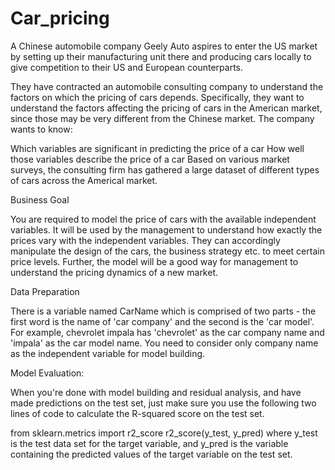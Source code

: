 # Car_pricing
A Chinese automobile company Geely Auto aspires to enter the US market by setting up their manufacturing unit there and producing cars locally to give competition to their US and European counterparts. 

 

They have contracted an automobile consulting company to understand the factors on which the pricing of cars depends. Specifically, they want to understand the factors affecting the pricing of cars in the American market, since those may be very different from the Chinese market. The company wants to know:

Which variables are significant in predicting the price of a car
How well those variables describe the price of a car
Based on various market surveys, the consulting firm has gathered a large dataset of different types of cars across the Americal market. 

 

Business Goal 

You are required to model the price of cars with the available independent variables. It will be used by the management to understand how exactly the prices vary with the independent variables. They can accordingly manipulate the design of the cars, the business strategy etc. to meet certain price levels. Further, the model will be a good way for management to understand the pricing dynamics of a new market. 

 

Data Preparation

There is a variable named CarName which is comprised of two parts - the first word is the name of 'car company' and the second is the 'car model'. For example, chevrolet impala has 'chevrolet' as the car company name and 'impala' as the car model name. You need to consider only company name as the independent variable for model building. 
 

Model Evaluation:

When you're done with model building and residual analysis, and have made predictions on the test set, just make sure you use the following two lines of code to calculate the R-squared score on the test set.
 
from sklearn.metrics import r2_score
r2_score(y_test, y_pred)
where y_test is the test data set for the target variable, and y_pred is the variable containing the predicted values of the target variable on the test set.
